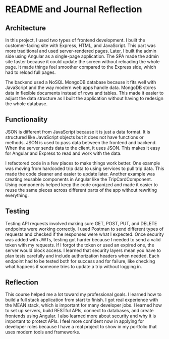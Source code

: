 # README and Journal Reflection
## Architecture
In this project, I used two types of frontend development. I built the customer-facing site with Express, HTML, and JavaScript. This part was more traditional and used server-rendered pages. Later, I built the admin side using Angular as a single-page application. The SPA made the admin site faster because it could update the screen without reloading the whole page. It made things feel smoother compared to the Express side, which had to reload full pages.

The backend used a NoSQL MongoDB database because it fits well with JavaScript and the way modern web apps handle data. MongoDB stores data in flexible documents instead of rows and tables. This made it easier to adjust the data structure as I built the application without having to redesign the whole database.

## Functionality
JSON is different from JavaScript because it is just a data format. It is structured like JavaScript objects but it does not have functions or methods. JSON is used to pass data between the frontend and backend. When the server sends data to the client, it uses JSON. This makes it easy for Angular and Express to read and work with the data.

I refactored code in a few places to make things work better. One example was moving from hardcoded trip data to using services to pull trip data. This made the code cleaner and easier to update later. Another example was creating reusable components in Angular like the TripCardComponent. Using components helped keep the code organized and made it easier to reuse the same pieces across different parts of the app without rewriting everything.

## Testing
Testing API requests involved making sure GET, POST, PUT, and DELETE endpoints were working correctly. I used Postman to send different types of requests and checked if the responses were what I expected. Once security was added with JWTs, testing got harder because I needed to send a valid token with my requests. If I forgot the token or used an expired one, the server would block access. I learned that security layers mean you have to plan tests carefully and include authorization headers when needed. Each endpoint had to be tested both for success and for failure, like checking what happens if someone tries to update a trip without logging in.

## Reflection
This course helped me a lot toward my professional goals. I learned how to build a full stack application from start to finish. I got real experience with the MEAN stack, which is important for many developer jobs. I learned how to set up servers, build RESTful APIs, connect to databases, and create frontends using Angular. I also learned more about security and why it is important to protect APIs. I feel more confident now in applying for developer roles because I have a real project to show in my portfolio that uses modern tools and frameworks.

